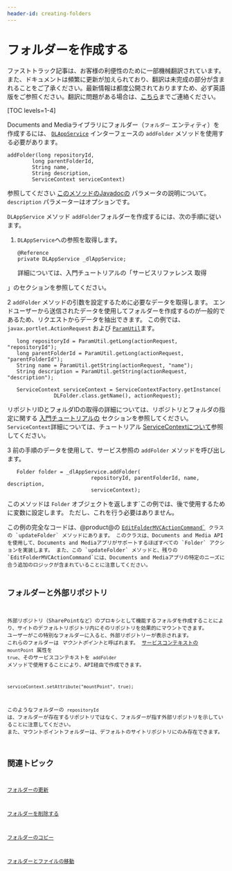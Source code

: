 ```yaml
---
header-id: creating-folders
---
```


# フォルダーを作成する

<p class="alert alert-info"><span class="wysiwyg-color-blue120">ファストトラック記事は、お客様の利便性のために一部機械翻訳されています。また、ドキュメントは頻繁に更新が加えられており、翻訳は未完成の部分が含まれることをご了承ください。最新情報は都度公開されておりますため、必ず英語版をご参照ください。翻訳に問題がある場合は、<a href="mailto:support-content-jp@liferay.com">こちら</a>までご連絡ください。</span></p>

[TOC levels=1-4]

Documents and Mediaライブラリにフォルダー（`フォルダー` エンティティ）を作成するには、 [`DLAppService`](@platform-ref@/7.1-latest/javadocs/portal-kernel/com/liferay/document/library/kernel/service/DLAppService.html) インターフェースの `addFolder` メソッドを使用する必要があります。

    addFolder(long repositoryId, 
            long parentFolderId, 
            String name, 
            String description, 
            ServiceContext serviceContext)

参照してください [このメソッドのJavadocの](@platform-ref@/7.1-latest/javadocs/portal-kernel/com/liferay/document/library/kernel/service/DLAppService.html#addFolder-long-long-java.lang.String-java.lang.String-com.liferay.portal.kernel.service.ServiceContext-) パラメータの説明について。 `description` パラメーターはオプションです。

`DLAppService` メソッド `addFolder`フォルダーを作成するには、次の手順に従います。

1.  `DLAppService`への参照を取得します。
   
        @Reference
        private DLAppService _dlAppService;

    詳細については、入門チュートリアルの「サービスリファレンス</a> 取得

」のセクションを参照してください。</p></li> 
   
   2  `addFolder` メソッドの引数を設定するために必要なデータを取得します。 エンドユーザーから送信されたデータを使用してフォルダーを作成するのが一般的であるため、リクエストからデータを抽出できます。 この例では、 `javax.portlet.ActionRequest` および [`ParamUtil`](@platform-ref@/7.1-latest/javadocs/portal-kernel/com/liferay/portal/kernel/util/ParamUtil.html)ます。
  
       long repositoryId = ParamUtil.getLong(actionRequest, "repositoryId");
       long parentFolderId = ParamUtil.getLong(actionRequest, "parentFolderId");
       String name = ParamUtil.getString(actionRequest, "name");
       String description = ParamUtil.getString(actionRequest, "description");
      
       ServiceContext serviceContext = ServiceContextFactory.getInstance(
                   DLFolder.class.getName(), actionRequest);
      
  
  リポジトリIDとフォルダIDの取得の詳細については、リポジトリとフォルダの指定に関する [入門チュートリアルの](/docs/7-1/tutorials/-/knowledge_base/t/getting-started-with-the-documents-and-media-api) セクションを参照してください。 `ServiceContext`詳細については、チュートリアル [ServiceContextについて](/docs/7-1/tutorials/-/knowledge_base/t/understanding-servicecontext)参照してください。

3  前の手順のデータを使用して、サービス参照の `addFolder` メソッドを呼び出します。
  
       Folder folder = _dlAppService.addFolder(
                               repositoryId, parentFolderId, name, description, 
                               serviceContext);
      
  
  このメソッドは `Folder` オブジェクトを返します`この例では、後で使用するために変数に設定します。 ただし、これを行う必要はありません。</p></li>
</ol>

<p spaces-before="0">この例の完全なコードは、@product@の <a href="https://github.com/liferay/liferay-portal/blob/master/modules/apps/document-library/document-library-web/src/main/java/com/liferay/document/library/web/internal/portlet/action/EditFolderMVCActionCommand.java"><code>EditFolderMVCActionCommand`</a> クラスの `updateFolder` メソッドにあります。 このクラスは、Documents and Media APIを使用して、Documents and Mediaアプリがサポートするほぼすべての `Folder` アクションを実装します。 また、この `updateFolder` メソッドと、残りの `EditFolderMVCActionCommand`には、Documents and Mediaアプリの特定のニーズに合う追加のロジックが含まれていることに注意してください。
  
  

## フォルダーと外部リポジトリ

外部リポジトリ（SharePointなど）のプロキシとして機能するフォルダを作成することにより、サイトのデフォルトリポジトリ内にそのリポジトリを効果的にマウントできます。 ユーザーがこの特別なフォルダーに入ると、外部リポジトリーが表示されます。 これらのフォルダーは *マウントポイント*と呼ばれます。 [サービスコンテキストの](/docs/7-1/tutorials/-/knowledge_base/t/understanding-servicecontext) `mountPoint` 属性を `true`、そのサービスコンテキストを `addFolder` メソッドで使用することにより、API経由で作成できます。

    serviceContext.setAttribute("mountPoint", true);
    

このようなフォルダーの `repositoryId` は、フォルダーが存在するリポジトリではなく、フォルダーが指す外部リポジトリを示していることに注意してください。 また、マウントポイントフォルダーは、デフォルトのサイトリポジトリにのみ存在できます。



## 関連トピック

[フォルダーの更新](/docs/7-1/tutorials/-/knowledge_base/t/updating-folders)

[フォルダーを削除する](/docs/7-1/tutorials/-/knowledge_base/t/deleting-folders)

[フォルダーのコピー](/docs/7-1/tutorials/-/knowledge_base/t/copying-folders)

[フォルダーとファイルの移動](/docs/7-1/tutorials/-/knowledge_base/t/moving-folders-and-files)
